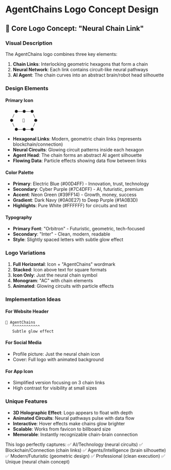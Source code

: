 # AgentChains Logo Concept Design

## 🔗 Core Logo Concept: "Neural Chain Link"

### Visual Description
The AgentChains logo combines three key elements:

1. **Chain Links**: Interlocking geometric hexagons that form a chain
2. **Neural Network**: Each link contains circuit-like neural pathways
3. **AI Agent**: The chain curves into an abstract brain/robot head silhouette

### Design Elements

#### Primary Icon
```
    ⬢——⬢——⬢
   /        \
  ⬢    🤖    ⬢
   \        /
    ⬢——⬢——⬢
```

- **Hexagonal Links**: Modern, geometric chain links (represents blockchain/connection)
- **Neural Circuits**: Glowing circuit patterns inside each hexagon
- **Agent Head**: The chain forms an abstract AI agent silhouette
- **Flowing Data**: Particle effects showing data flow between links

#### Color Palette
- **Primary**: Electric Blue (#00D4FF) - Innovation, trust, technology
- **Secondary**: Cyber Purple (#7C4DFF) - AI, futuristic, premium
- **Accent**: Neon Green (#39FF14) - Growth, money, success
- **Gradient**: Dark Navy (#0A0E27) to Deep Purple (#1A0B3D)
- **Highlights**: Pure White (#FFFFFF) for circuits and text

#### Typography
- **Primary Font**: "Orbitron" - Futuristic, geometric, tech-focused
- **Secondary**: "Inter" - Clean, modern, readable
- **Style**: Slightly spaced letters with subtle glow effect

### Logo Variations

1. **Full Horizontal**: Icon + "AgentChains" wordmark
2. **Stacked**: Icon above text for square formats
3. **Icon Only**: Just the neural chain symbol
4. **Monogram**: "AC" with chain elements
5. **Animated**: Glowing circuits with particle effects

### Implementation Ideas

#### For Website Header
```
🔗 AgentChains
   ^^^^^^^^^^^^
   Subtle glow effect
```

#### For Social Media
- Profile picture: Just the neural chain icon
- Cover: Full logo with animated background

#### For App Icon
- Simplified version focusing on 3 chain links
- High contrast for visibility at small sizes

### Unique Features
- **3D Holographic Effect**: Logo appears to float with depth
- **Animated Circuits**: Neural pathways pulse with data flow
- **Interactive**: Hover effects make chains glow brighter
- **Scalable**: Works from favicon to billboard size
- **Memorable**: Instantly recognizable chain-brain connection

This logo perfectly captures:
✅ AI/Technology (neural circuits)
✅ Blockchain/Connection (chain links) 
✅ Agents/Intelligence (brain silhouette)
✅ Modern/Futuristic (geometric design)
✅ Professional (clean execution)
✅ Unique (neural chain concept)